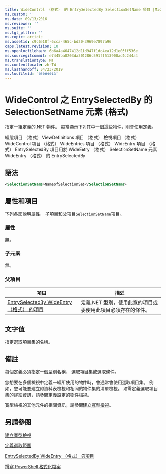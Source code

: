 ```yaml
---
title: WideControl （格式） 的 EntrySelectedBy SelectionSetName 項目 |Microsoft Docs
ms.custom: ''
ms.date: 09/13/2016
ms.reviewer: ''
ms.suite: ''
ms.tgt_pltfrm: ''
ms.topic: article
ms.assetid: c9c6e18f-6cca-465c-bd20-3969e7897a96
caps.latest.revision: 10
ms.openlocfilehash: 6b6a4a4647412d11d947f1dc4ea12d1e05ff536e
ms.sourcegitcommit: e7445ba8203da304286c591ff513900ad1c244a4
ms.translationtype: MT
ms.contentlocale: zh-TW
ms.lasthandoff: 04/23/2019
ms.locfileid: "62064013"
---
```

# <a name="selectionsetname-element-for-entryselectedby-for-widecontrol-format"></a>WideControl 之 EntrySelectedBy 的 SelectionSetName 元素 (格式)

指定一組定義的.NET 物件。 每當顯示下列其中一個這些物件，則會使用定義。

組態項目 （格式） ViewDefinitions 項目 （格式） 檢視項目 （格式） WideControl 項目 （格式） WideEntries 項目 （格式） WideEntry 項目 （格式） EntrySelectedBy 項目用於 WideEntry （格式） SelectionSetName 元素WideEntry （格式） 的 EntrySelectedBy

## <a name="syntax"></a>語法

```xml
<SelectionSetName>NameofSelectionSet</SelectionSetName>

```

## <a name="attributes-and-elements"></a>屬性和項目

下列各節說明屬性、 子項目和父項目`SelectionSetName`項目。

### <a name="attributes"></a>屬性

無。

### <a name="child-elements"></a>子元素

無。

### <a name="parent-elements"></a>父項目

|項目|描述|
|-------------|-----------------|
|[EntrySelectedBy WideEntry （格式） 的項目](./entryselectedby-element-for-wideentry-format.md)|定義.NET 型別，使用此寬的項目或要使用此項目必須存在的條件。|

## <a name="text-value"></a>文字值

指定選取項目集的名稱。

## <a name="remarks"></a>備註

每個定義必須指定一個型別名稱、 選取項目集或選取條件。

您想要在多個檢視中定義一組所使用的物件時，會通常會使用選取項目集。 例如，您可能要建立的資料表檢視和相同的物件集的清單檢視。 如需定義選取項目集的詳細資訊，請參閱[定義設定的物件檢視](./defining-selection-sets.md)。

寬型檢視的其他元件的相關資訊，請參閱[建立寬型檢視](./creating-a-wide-view.md)。

## <a name="see-also"></a>另請參閱

[建立寬型檢視](./creating-a-wide-view.md)

[定義選取範圍](./defining-selection-sets.md)

[EntrySelectedBy WideEntry （格式） 的項目](./entryselectedby-element-for-wideentry-format.md)

[撰寫 PowerShell 格式化檔案](./writing-a-powershell-formatting-file.md)
